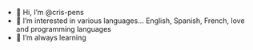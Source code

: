 - 👋 Hi, I’m @cris-pens
- 👀 I’m interested in various languages... English, Spanish, French, love and programming languages 
- 🌱 I’m always learning 


<!---
cris-pens/cris-pens is a ✨ special ✨ repository because its `README.md` (this file) appears on your GitHub profile.
You can click the Preview link to take a look at your changes.
- 💞️ I’m looking to collaborate on app
- 📫 How to reach me ...
- 😄 Pronouns: ...
- ⚡ Fun fact: ...
--->
